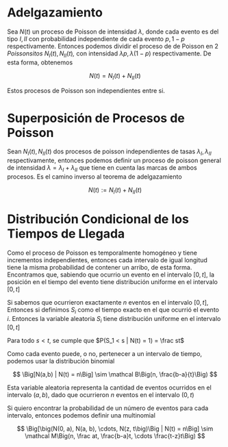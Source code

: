 # Adelgazamiento

Sea $N(t)$ un proceso de Poisson de intensidad $\lambda$, donde cada evento es del tipo $I, II$ con probabilidad independiente de cada evento $p, 1{-}p$ respectivamente. Entonces podemos dividir el proceso de de Poisson en 2 *Poissonsitos* $N_I(t), N_{II}(t)$*,* con intensidad $\lambda p, \lambda (1{-}p)$ respectivamente. De esta forma, obtenemos

$$
N(t) = N_I(t) + N_{II}(t)
$$

Estos procesos de Poisson son independientes entre si.

# Superposición de Procesos de Poisson

Sean $N_I(t), N_{II}(t)$ dos procesos de poisson independientes de tasas $\lambda_I,  \lambda_{II}$ respectivamente, entonces podemos definir un proceso de poisson general de intensidad $\lambda = \lambda_I + \lambda_{II}$ que tiene en cuenta las marcas de ambos procesos. Es el camino inverso al teorema de adelgazamiento

$$
N(t) := N_I(t) + N_{II}(t)
$$

# Distribución Condicional de los Tiempos de Llegada

Como el proceso de Poisson es temporalmente homogéneo y tiene incrementos independientes, entonces cada intervalo de igual longitud tiene la misma probabilidad de contener un arribo, de esta forma. Encontramos que, sabiendo que ocurrio un evento en el intervalo $[0, t]$, la posición en el tiempo del evento tiene distribución uniforme en el intervalo $[0, t]$

Si sabemos que ocurrieron exactamente $n$ eventos en el intervalo $[0, t]$, Entonces si definimos $S_i$ como el tiempo exacto en el que ocurrió el evento $i$. Entonces la variable aleatoria $S_i$ tiene distribución uniforme en el intervalo $[0, t]$

Para todo $s < t$, se cumple que $P(S_1 < s | N(t) = 1) = \frac st$

Como cada evento puede, o no, pertenecer a un intervalo de tiempo, podemos usar la distribución binomial 

$$
\Big[N(a,b) | N(t) = n\Big] \sim \mathcal B\Big(n, \frac{b-a}{t}\Big)
$$

Esta variable aleatoria representa la cantidad de eventos ocurridos en el intervalo $(a,b)$, dado que ocurrieron $n$ eventos en el intervalo $(0, t)$

Si quiero encontrar la probabilidad de un número de eventos para cada intervalo, entonces podemos definir una multinomial

$$
\Big[\big(N(0, a), N(a, b), \cdots, N(z, t\big)\Big | N(t) = n\Big] \sim \mathcal M\Big(n, \frac at, \frac{b-a}t, \cdots \frac{t-z}t\Big)
$$